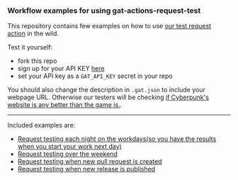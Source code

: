 ### Workflow examples for using gat-actions-request-test

This repository contains few examples on how to use [our test request action](https://github.com/GlobalAppTesting/gat-actions-request-test) in the wild.

Test it yourself:
- fork this repo
- sign up for your API KEY [here](https://go.globalapptesting.com/compare?hs_preview=rCyvmukc-45752713128)
- set your API key as a `GAT_API_KEY` secret in your repo

You should also change the description in `.gat.json` to include your webpage URL. Otherwise our testers will be checking [if Cyberpunk's website is any better than the game is.](https://www.cyberpunk.net).

---

Included examples are:

- [Request testing each night on the workdays(so you have the results when you start your work next day)](https://github.com/GlobalAppTesting/gat-actions-examples/blob/main/workflows/nightly-tests.yml)
- [Request testing over the weekend](https://github.com/GlobalAppTesting/gat-actions-examples/blob/main/workflows/tests-on-the-weekend.yml)
- [Request testing when new pull request is created](https://github.com/GlobalAppTesting/gat-actions-examples/blob/main/workflows/tests-on-new-pull-request.yml)
- [Request testing when new release is published](https://github.com/GlobalAppTesting/gat-actions-examples/blob/main/workflows/tests-on-the-release.yml)
